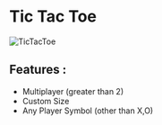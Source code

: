 # Tic Tac Toe

![TicTacToe](https://imgs.search.brave.com/aCUfqvEEi8lVf7ZcEqtDnqzOjRYu4iRVE7qNJyCBJWg/rs:fit:500:0:0/g:ce/aHR0cHM6Ly9pbWcu/ZnJlZXBpay5jb20v/cHJlbWl1bS1waG90/by9hYnN0cmFjdC10/aWMtdGFjLXRvZS1n/YW1lLWNvbXBldGl0/aW9uLXhvLXdpbi1j/aGFsbGVjZ2UtY29u/Y2VwdC1ibGFjay1i/b2FyZF80MzQyOS05/NS5qcGc_c2l6ZT02/MjYmZXh0PWpwZw)

## Features : 
* Multiplayer (greater than 2)
* Custom Size
* Any Player Symbol (other than X,O)